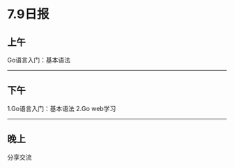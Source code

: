 #      7.9日报
**上午**
---
Go语言入门：基本语法

---

## **下午**

1.Go语言入门：基本语法
2.Go web学习


---
##  **晚上**

分享交流